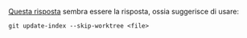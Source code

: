 [Questa risposta](https://stackoverflow.com/a/20241145/3918095) sembra essere la risposta, ossia suggerisce di usare:
```
git update-index --skip-worktree <file>
```